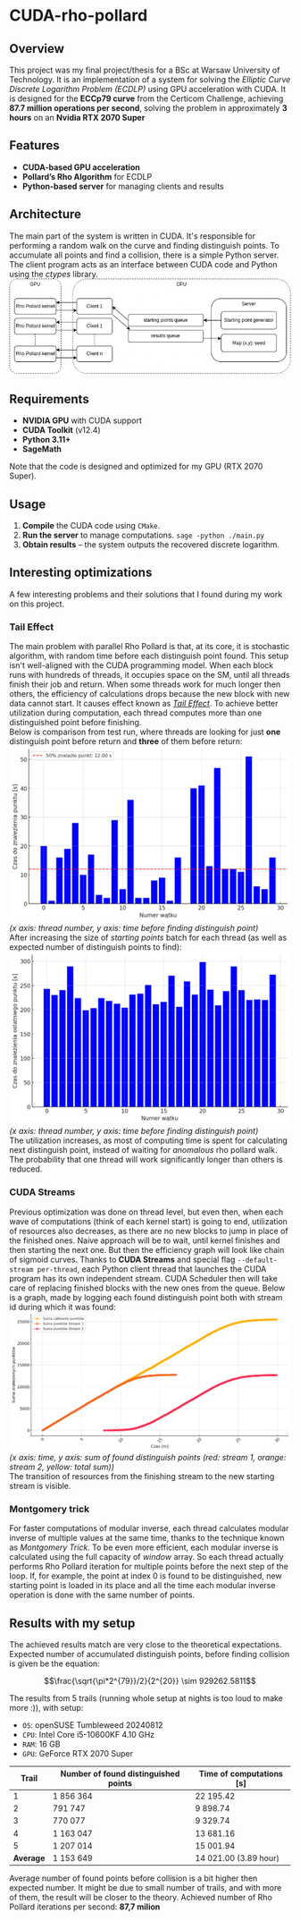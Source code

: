 # CUDA-rho-pollard

## Overview

This project was my final project/thesis for a BSc at Warsaw University of Technology.
It is an implementation of a system for solving the _Elliptic Curve Discrete Logarithm Problem (ECDLP)_
using GPU acceleration with CUDA. It is designed for the **ECCp79 curve**
from the Certicom Challenge, achieving **87.7 million operations per second**,
solving the problem in approximately **3 hours** on an **Nvidia RTX 2070 Super**

## Features

- **CUDA-based GPU acceleration**
- **Pollard’s Rho Algorithm** for ECDLP
- **Python-based server** for managing clients and results

## Architecture

The main part of the system is written in CUDA. It's responsible for performing a random walk on the curve
and finding distinguish points. To accumulate all points and find a collision,
there is a simple Python server. The client program acts as an interface between
CUDA code and Python using the _ctypes_ library.
![Arch](./img/arch.png)

## Requirements

- **NVIDIA GPU** with CUDA support
- **CUDA Toolkit** (v12.4)
- **Python 3.11+**
- **SageMath**

Note that the code is designed and optimized for my GPU (RTX 2070 Super).

## Usage

1. **Compile** the CUDA code using `CMake`.
2. **Run the server** to manage computations. `sage -python ./main.py`
4. **Obtain results** – the system outputs the recovered discrete logarithm.

## Interesting optimizations

A few interesting problems and their solutions that I found during my
work on this project.

### Tail Effect

The main problem with parallel Rho Pollard is that,
at its core, it is stochastic algorithm,
with random time before each distinguish point found.
This setup isn't well-aligned with the CUDA programming model.
When each block runs with hundreds of threads, it occupies space on the SM, until all threads
finish their job and return. When some threads work for much longer then others,
the efficiency of calculations drops because the new block with new data cannot start.
It causes effect known as
[_Tail Effect_](https://developer.nvidia.com/blog/cuda-pro-tip-minimize-the-tail-effect/).
To achieve better utilization during computation,
each thread computes
more than one distinguished point before finishing.\
Below is comparison from test run, where threads are looking for just **one**
distinguish point before return and **three** of them before return:
![Tail effect one point](./img/tail_effect.png)
_(x axis: thread number, y axis: time before finding distinguish point)_\
After increasing the size of _starting points_ batch for each thread
(as well as expected number of distinguish points to find):
![Tail effect three points](./img/tail_effect_3_17.png)
_(x axis: thread number, y axis: time before finding distinguish point)_\
The utilization increases, as most of computing time is spent for calculating next distinguish point,
instead of waiting for _anomalous_ rho pollard walk. The probability that one thread
will work significantly longer than others is reduced.

### CUDA Streams

Previous optimization was done on thread level, but even then, when each wave of computations
(think of each kernel start) is going to end, utilization of resources also decreases, as there
are no new blocks to jump in place of the finished ones. Naive approach will be to wait,
until kernel finishes and then starting the next one. But then the efficiency graph will
look like chain of sigmoid curves. Thanks to **CUDA Streams** and special flag `--default-stream per-thread`,
each Python client thread that launches the CUDA program has its own independent stream. CUDA Scheduler then
will take care of replacing finished blocks with the new ones from the queue.
Below is a graph, made by logging each found distinguish point
both with stream id during which it was found:
![](/img/streams.png)
_(x axis: time, y axis: sum of found distinguish points (red: stream 1, orange: stream 2, yellow: total sum))_\
The transition of resources from the finishing stream to the new starting stream is visible.

### Montgomery trick

For faster computations of modular inverse, each thread calculates
modular inverse of multiple values at the same time, thanks to the technique
known as _Montgomery Trick_. To be even more efficient, each modular inverse is calculated
using the full capacity of _window_ array. So each thread actually performs Rho Pollard iteration for multiple points before the next step of the loop.
If, for example, the point at index 0 is found to be distinguished,
new starting point is loaded in its place and all the time each modular inverse operation is
done with the same number of points.

## Results with my setup

The achieved results match are very close to the theoretical expectations.
Expected number of accumulated distinguish points, before finding collision is given
be the equation:
```math
\frac{\sqrt{\pi*2^{79}}/2}{2^{20}} \sim 929262.5811
```
The results from 5 trails (running whole setup at nights is too loud to make more :)), with
setup:
- `OS`: openSUSE Tumbleweed 20240812
- `CPU`: Intel Core i5-10600KF 4.10 GHz
- `RAM`: 16 GB
- `GPU`: GeForce RTX 2070 Super

| Trail       | Number of found distinguished points | Time of computations [s] |
| ----------- | ------------------------------------ | ------------------------ |
| 1           | 1 856 364                            | 22 195.42                |
| 2           | 791 747                              | 9 898.74                 |
| 3           | 770 077                              | 9 329.74                 |
| 4           | 1 163 047                            | 13 681.16                |
| 5           | 1 207 014                            | 15 001.94                |
| **Average** | 1 153 649                            | 14 021.00 (3.89 hour)    |

Average number of found points before collision is a bit
higher then expected number. It might be due to small number of trails,
and with more of them, the result will be closer to the theory.
Achieved number of Rho Pollard iterations per second: **87,7 milion**
